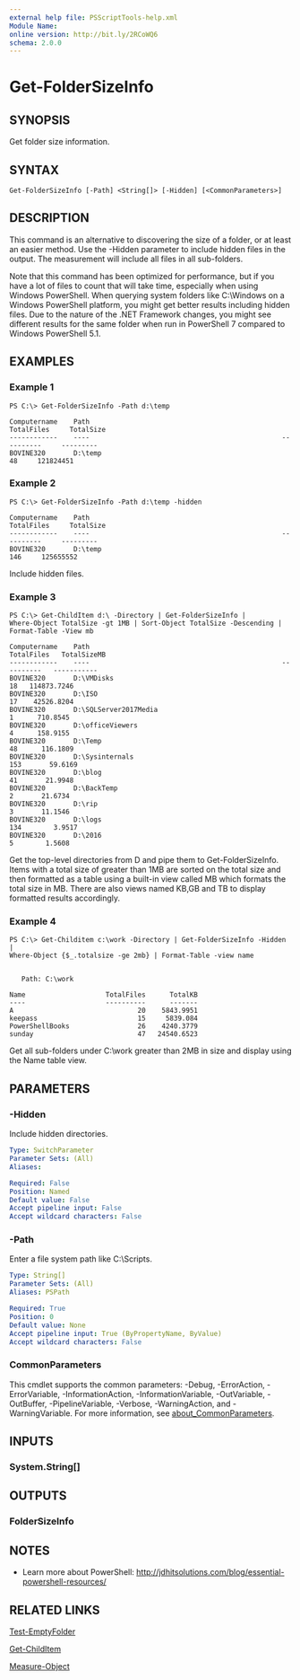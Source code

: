 ```yaml
---
external help file: PSScriptTools-help.xml
Module Name:
online version: http://bit.ly/2RCoWQ6
schema: 2.0.0
---
```


# Get-FolderSizeInfo

## SYNOPSIS
Get folder size information.

## SYNTAX

```
Get-FolderSizeInfo [-Path] <String[]> [-Hidden] [<CommonParameters>]
```

## DESCRIPTION
This command is an alternative to discovering the size of a folder, or at least an easier method.
Use the -Hidden parameter to include hidden files in the output.
The measurement will include all files in all sub-folders.

Note that this command has been optimized for performance, but if you have a lot of files to count that will take time, especially when using Windows PowerShell.
When querying system folders like C:\Windows on a Windows PowerShell platform, you might get better results including hidden files.
Due to the nature of the .NET Framework changes, you might see different results for the same folder when run in PowerShell 7 compared to Windows PowerShell 5.1.

## EXAMPLES

### Example 1
```
PS C:\> Get-FolderSizeInfo -Path d:\temp

Computername    Path                                                TotalFiles     TotalSize
------------    ----                                                ----------     ---------
BOVINE320       D:\temp                                                     48     121824451
```

### Example 2
```
PS C:\> Get-FolderSizeInfo -Path d:\temp -hidden

Computername    Path                                                TotalFiles     TotalSize
------------    ----                                                ----------     ---------
BOVINE320       D:\temp                                                    146     125655552
```

Include hidden files.

### Example 3
```
PS C:\> Get-ChildItem d:\ -Directory | Get-FolderSizeInfo |
Where-Object TotalSize -gt 1MB | Sort-Object TotalSize -Descending |
Format-Table -View mb

Computername    Path                                                TotalFiles   TotalSizeMB
------------    ----                                                ----------   -----------
BOVINE320       D:\VMDisks                                                  18   114873.7246
BOVINE320       D:\ISO                                                      17    42526.8204
BOVINE320       D:\SQLServer2017Media                                        1      710.8545
BOVINE320       D:\officeViewers                                             4      158.9155
BOVINE320       D:\Temp                                                     48      116.1809
BOVINE320       D:\Sysinternals                                            153       59.6169
BOVINE320       D:\blog                                                     41       21.9948
BOVINE320       D:\BackTemp                                                  2       21.6734
BOVINE320       D:\rip                                                       3       11.1546
BOVINE320       D:\logs                                                    134        3.9517
BOVINE320       D:\2016                                                      5        1.5608
```

Get the top-level directories from D and pipe them to Get-FolderSizeInfo.
Items with a total size of greater than 1MB are sorted on the total size and then formatted as a table using a built-in view called MB which formats the total size in MB.
There are also views named KB,GB and TB to display formatted results accordingly.

### Example 4
```
PS C:\> Get-Childitem c:\work -Directory | Get-FolderSizeInfo -Hidden |
Where-Object {$_.totalsize -ge 2mb} | Format-Table -view name


   Path: C:\work

Name                    TotalFiles      TotalKB
----                    ----------      -------
A                               20    5843.9951
keepass                         15     5839.084
PowerShellBooks                 26    4240.3779
sunday                          47   24540.6523
```

Get all sub-folders under C:\work greater than 2MB in size and display using the Name table view.

## PARAMETERS

### -Hidden
Include hidden directories.

```yaml
Type: SwitchParameter
Parameter Sets: (All)
Aliases:

Required: False
Position: Named
Default value: False
Accept pipeline input: False
Accept wildcard characters: False
```

### -Path
Enter a file system path like C:\Scripts.

```yaml
Type: String[]
Parameter Sets: (All)
Aliases: PSPath

Required: True
Position: 0
Default value: None
Accept pipeline input: True (ByPropertyName, ByValue)
Accept wildcard characters: False
```

### CommonParameters
This cmdlet supports the common parameters: -Debug, -ErrorAction, -ErrorVariable, -InformationAction, -InformationVariable, -OutVariable, -OutBuffer, -PipelineVariable, -Verbose, -WarningAction, and -WarningVariable. For more information, see [about_CommonParameters](http://go.microsoft.com/fwlink/?LinkID=113216).

## INPUTS

### System.String[]
## OUTPUTS

### FolderSizeInfo
## NOTES
* Learn more about PowerShell: http://jdhitsolutions.com/blog/essential-powershell-resources/

## RELATED LINKS

[Test-EmptyFolder]()

[Get-ChildItem]()

[Measure-Object]()

